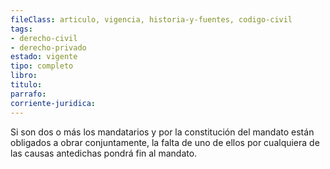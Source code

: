 ```yaml
---
fileClass: articulo, vigencia, historia-y-fuentes, codigo-civil
tags:
- derecho-civil
- derecho-privado
estado: vigente
tipo: completo
libro:
titulo:
parrafo:
corriente-juridica:
---
```

Si son dos o más los mandatarios y por la constitución del mandato están obligados a obrar conjuntamente, la falta de uno de ellos por cualquiera de las causas antedichas pondrá fin al mandato.